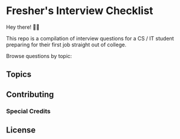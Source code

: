 # Fresher's Interview Checklist

Hey there! 👋🏻 

This repo is a compilation of interview questions for a CS / IT student preparing for their first job straight out of college. 

Browse questions by topic: 

## Topics

## Contributing

### Special Credits

## License

